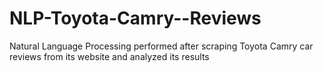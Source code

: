 # NLP-Toyota-Camry--Reviews
Natural Language Processing performed after scraping Toyota Camry car reviews from its website and analyzed its results
